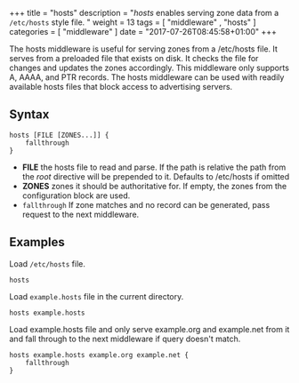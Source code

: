 +++
title = "hosts"
description = "*hosts* enables serving zone data from a `/etc/hosts` style file. "
weight = 13
tags = [  "middleware" , "hosts" ]
categories = [ "middleware" ]
date = "2017-07-26T08:45:58+01:00"
+++

The hosts middleware is useful for serving zones from a /etc/hosts file. It serves from a preloaded
file that exists on disk. It checks the file for changes and updates the zones accordingly. This
middleware only supports A, AAAA, and PTR records. The hosts middleware can be used with readily
available hosts files that block access to advertising servers.

## Syntax

~~~
hosts [FILE [ZONES...]] {
    fallthrough
}
~~~

* **FILE** the hosts file to read and parse. If the path is relative the path from the *root*
  directive will be prepended to it. Defaults to /etc/hosts if omitted
* **ZONES** zones it should be authoritative for. If empty, the zones from the configuration block
    are used.
* `fallthrough` If zone matches and no record can be generated, pass request to the next middleware.

## Examples

Load `/etc/hosts` file.

~~~
hosts
~~~

Load `example.hosts` file in the current directory.

~~~
hosts example.hosts
~~~

Load example.hosts file and only serve example.org and example.net from it and fall through to the
next middleware if query doesn't match.

~~~
hosts example.hosts example.org example.net {
    fallthrough
}
~~~

